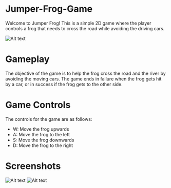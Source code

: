 # Jumper-Frog-Game

Welcome to Jumper Frog! This is a simple 2D game where the player controls a frog that needs to cross the road while avoiding the driving cars.

![Alt text](Assets/Screenshots/midgameScreenshot.png)
# Gameplay
The objective of the game is to help the frog cross the road and the river by avoiding the moving cars. The game ends in failure when the frog gets hit by a car, or in success if the frog gets to the other side.

# Game Controls

The controls for the game are as follows:

- W: Move the frog upwards
- A: Move the frog to the left
- S: Move the frog downwards
- D: Move the frog to the right

# Screenshots

![Alt text](Assets/Screenshots/WinScreenshot.png)
![Alt text](Assets/Screenshots/LoseScreenshot.png)